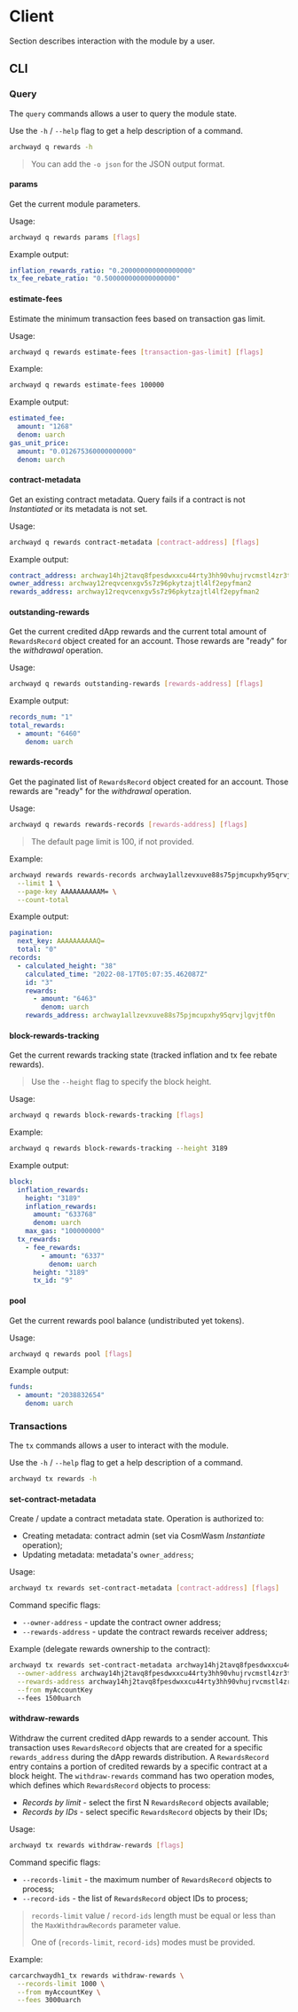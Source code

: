 <!--
order: 7
-->

# Client

Section describes interaction with the module by a user.

## CLI

### Query

The `query` commands allows a user to query the module state.

Use the `-h` / `--help` flag to get a help description of a command.

```bash
archwayd q rewards -h
```

> You can add the `-o json` for the JSON output format.

#### params

Get the current module parameters.

Usage:

```bash
archwayd q rewards params [flags]
```

Example output:

```yaml
inflation_rewards_ratio: "0.200000000000000000"
tx_fee_rebate_ratio: "0.500000000000000000"
```

#### estimate-fees

Estimate the minimum transaction fees based on transaction gas limit.

Usage:

```bash
archwayd q rewards estimate-fees [transaction-gas-limit] [flags]
```

Example:

```bash
archwayd q rewards estimate-fees 100000
```

Example output:

```yaml
estimated_fee:
  amount: "1268"
  denom: uarch
gas_unit_price:
  amount: "0.012675360000000000"
  denom: uarch
```

#### contract-metadata

Get an existing contract metadata. Query fails if a contract is not *Instantiated* or its metadata is not set.

Usage:

```bash
archwayd q rewards contract-metadata [contract-address] [flags]
```

Example output:

```yaml
contract_address: archway14hj2tavq8fpesdwxxcu44rty3hh90vhujrvcmstl4zr3txmfvw9sy85n2u
owner_address: archway12reqvcenxgv5s7z96pkytzajtl4lf2epyfman2
rewards_address: archway12reqvcenxgv5s7z96pkytzajtl4lf2epyfman2
```

#### outstanding-rewards

Get the current credited dApp rewards and the current total amount of `RewardsRecord` object created for an account.
Those rewards are "ready" for the *withdrawal* operation.

Usage:

```bash
archwayd q rewards outstanding-rewards [rewards-address] [flags]
```

Example output:

```yaml
records_num: "1"
total_rewards:
  - amount: "6460"
    denom: uarch
```

#### rewards-records

Get the paginated list of `RewardsRecord` object created for an account.
Those rewards are "ready" for the *withdrawal* operation.

Usage:

```bash
archwayd q rewards rewards-records [rewards-address] [flags]
```

> The default page limit is 100, if not provided.

Example:

```bash
archwayd rewards rewards-records archway1allzevxuve88s75pjmcupxhy95qrvjlgvjtf0n \
  --limit 1 \
  --page-key AAAAAAAAAAM= \
  --count-total
```

Example output:

```yaml
pagination:
  next_key: AAAAAAAAAAQ=
  total: "0"
records:
  - calculated_height: "38"
    calculated_time: "2022-08-17T05:07:35.462087Z"
    id: "3"
    rewards:
      - amount: "6463"
        denom: uarch
    rewards_address: archway1allzevxuve88s75pjmcupxhy95qrvjlgvjtf0n
```

#### block-rewards-tracking

Get the current rewards tracking state (tracked inflation and tx fee rebate rewards).

> Use the `--height` flag to specify the block height.

Usage:

```bash
archwayd q rewards block-rewards-tracking [flags]
```

Example:

```bash
archwayd q rewards block-rewards-tracking --height 3189
```

Example output:

```yaml
block:
  inflation_rewards:
    height: "3189"
    inflation_rewards:
      amount: "633768"
      denom: uarch
    max_gas: "100000000"
  tx_rewards:
    - fee_rewards:
        - amount: "6337"
          denom: uarch
      height: "3189"
      tx_id: "9"
```

#### pool

Get the current rewards pool balance (undistributed yet tokens).

Usage:

```bash
archwayd q rewards pool [flags]
```

Example output:

```yaml
funds:
  - amount: "2038832654"
    denom: uarch
```

### Transactions

The `tx` commands allows a user to interact with the module.

Use the `-h` / `--help` flag to get a help description of a command.

```bash
archwayd tx rewards -h
```

#### set-contract-metadata

Create / update a contract metadata state. Operation is authorized to:

* Creating metadata: contract admin (set via CosmWasm *Instantiate* operation);
* Updating metadata: metadata's `owner_address`;

Usage:

```bash
archwayd tx rewards set-contract-metadata [contract-address] [flags]
```

Command specific flags:

* `--owner-address` - update the contract owner address;
* `--rewards-address` - update the contract rewards receiver address;

Example (delegate rewards ownership to the contract):

```bash
archwayd tx rewards set-contract-metadata archway14hj2tavq8fpesdwxxcu44rty3hh90vhujrvcmstl4zr3txmfvw9sy85n2u \
  --owner-address archway14hj2tavq8fpesdwxxcu44rty3hh90vhujrvcmstl4zr3txmfvw9sy85n2u \
  --rewards-address archway14hj2tavq8fpesdwxxcu44rty3hh90vhujrvcmstl4zr3txmfvw9sy85n2u \
  --from myAccountKey
  --fees 1500uarch
```

#### withdraw-rewards

Withdraw the current credited dApp rewards to a sender account.
This transaction uses `RewardsRecord` objects that are created for a specific `rewards_address` during the dApp rewards distribution.
A `RewardsRecord` entry contains a portion of credited rewards by a specific contract at a block height.
The `withdraw-rewards` command has two operation modes, which defines which `RewardsRecord` objects to process:

* *Records by limit* - select the first N `RewardsRecord` objects available;
* *Records by IDs* - select specific `RewardsRecord` objects by their IDs;

Usage:

```bash
archwayd tx rewards withdraw-rewards [flags]
```

Command specific flags:

* `--records-limit` - the maximum number of `RewardsRecord` objects to process;
* `--record-ids` - the list of `RewardsRecord` object IDs to process;

> `records-limit` value / `record-ids` length must be equal or less than the `MaxWithdrawRecords` parameter value.
> 
> One of (`records-limit`, `record-ids`) modes must be provided.

Example:

```bash
carcarchwaydh1_tx rewards withdraw-rewards \
  --records-limit 1000 \
  --from myAccountKey \
  --fees 3000uarch
```
